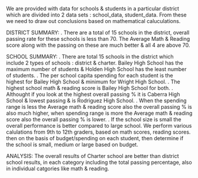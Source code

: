 We are provided with data for schools & students in a particular district which are divided into 2 data sets : school_data, student_data. From these we need to draw out conclusions based on mathematical caluculations.

DISTRICT SUMMARY:
. There are a total of 15 schools in the district, overall passing rate for these schools is less than 70. The Average Math & Reading score along with the passing on these are much better & all 4 are above 70.

SCHOOL SUMMARY:
. There are total 15 schools in the district which include 2 types of schools : district & charter. Bailey High School has the maximum number of students & Holden High School has the least number of students.
. The per school capita spending for each student is the highest for Bailey High School & minimum for Wright High School.
. The highest school math & reading score is Bailey High School for both. 
. Althought if you look at the highest overall passing % it is Caberra High School & lowest passing & is Rodriguez High School.
. When the spending range is less the Average math & reading score also the overall passing % is also much higher, when spending range is more the Average     math & reading score also the overall passing %  is lower.
. If the school size is small the overall performance is better compared to large school.
We perform various calulations from 9th to 12th graders, based on math scores, reading scores. then on the basis of budget/spending on each student, then determine if the school is small, medium or large based on budget. 

ANALYSIS:
The overall results of Charter school are better than district school results, in each category including the total passing percentage, also in individual catgories like math & reading.